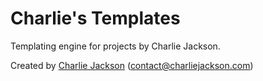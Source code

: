 # Charlie&#39;s Templates

Templating engine for projects by Charlie Jackson.

Created by [Charlie Jackson](https://charliejackson.com) ([contact@charliejackson.com](mailto:contact@charliejackson.com))

